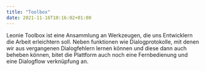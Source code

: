 ```yaml
---
title: "Toolbox"
date: 2021-11-16T10:16:02+01:00
---
```

Leonie Toolbox ist eine Ansammlung an Werkzeugen, die uns Entwicklern die Arbeit erleichtern soll. Neben funktionen wie Dialogprotokolle, mit denen wir aus vergangenen Dialogfehlern lernen können und diese dann auch beheben können, bitet die Plattform auch noch eine Fernbedienung und eine Dialogflow verknüpfung an.
